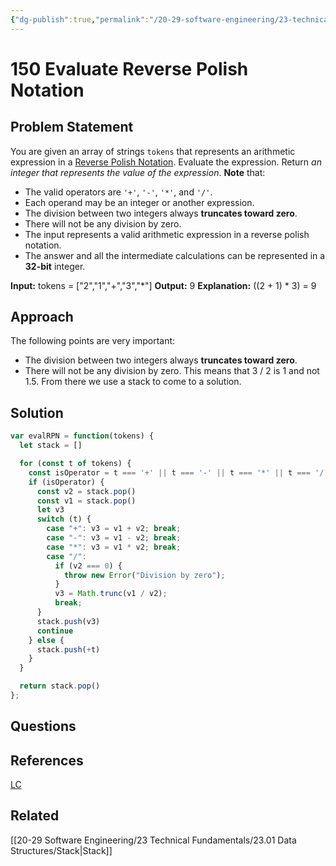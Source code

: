 ```yaml
---
{"dg-publish":true,"permalink":"/20-29-software-engineering/23-technical-fundamentals/23-03-leetcode/150-evaluate-reverse-polish-notation/","created":"2023-11-15T07:14:33.281-06:00","updated":"2023-11-15T07:18:50.744-06:00"}
---
```


# 150 Evaluate Reverse Polish Notation
## Problem Statement
You are given an array of strings `tokens` that represents an arithmetic expression in a [Reverse Polish Notation](http://en.wikipedia.org/wiki/Reverse_Polish_notation).
Evaluate the expression. Return _an integer that represents the value of the expression_.
**Note** that:

- The valid operators are `'+'`, `'-'`, `'*'`, and `'/'`.
- Each operand may be an integer or another expression.
- The division between two integers always **truncates toward zero**.
- There will not be any division by zero.
- The input represents a valid arithmetic expression in a reverse polish notation.
- The answer and all the intermediate calculations can be represented in a **32-bit** integer.

**Input:** tokens = ["2","1","+","3","*"]
**Output:** 9
**Explanation:** ((2 + 1) * 3) = 9

## Approach
The following points are very important:
- The division between two integers always **truncates toward zero**.
- There will not be any division by zero.
This means that 3 / 2 is 1 and not 1.5.
From there we use a stack to come to a solution.
## Solution
```javascript
var evalRPN = function(tokens) {
  let stack = []

  for (const t of tokens) {
    const isOperator = t === '+' || t === '-' || t === '*' || t === '/'
    if (isOperator) {
      const v2 = stack.pop()
      const v1 = stack.pop()
      let v3
      switch (t) {
        case "+": v3 = v1 + v2; break;
        case "-": v3 = v1 - v2; break;
        case "*": v3 = v1 * v2; break;
        case "/":
          if (v2 === 0) {
            throw new Error("Division by zero");
          }
          v3 = Math.trunc(v1 / v2);
          break;
      }
      stack.push(v3)
      continue
    } else {
      stack.push(+t)
    }
  }

  return stack.pop()
};
```
## Questions
## References
[LC](https://leetcode.com/problems/evaluate-reverse-polish-notation/description/)
## Related
[[20-29 Software Engineering/23 Technical Fundamentals/23.01 Data Structures/Stack\|Stack]]